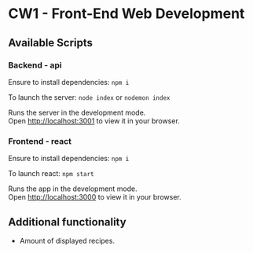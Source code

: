 # CW1 - Front-End Web Development

## Available Scripts

### Backend - api

Ensure to install dependencies:
`npm i`

To launch the server:
`node index` or `nodemon index`

Runs the server in the development mode.\
Open [http://localhost:3001](http://localhost:3001) to view it in your browser.

### Frontend - react

Ensure to install dependencies:
`npm i`

To launch react:
`npm start`

Runs the app in the development mode.\
Open [http://localhost:3000](http://localhost:3000) to view it in your browser.

## Additional functionality

- Amount of displayed recipes.
